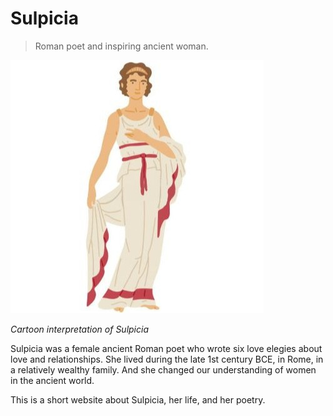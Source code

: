 # Sulpicia
> Roman poet and inspiring ancient woman.

![Cartoon interpretation of Sulpicia](/woman.jpg)

*Cartoon interpretation of Sulpicia*

Sulpicia was a female ancient Roman poet who wrote six love elegies about love and relationships. She lived during the late 1st century BCE, in Rome, in a relatively wealthy family. And she changed our understanding of women in the ancient world.

This is a short website about Sulpicia, her life, and her poetry. 